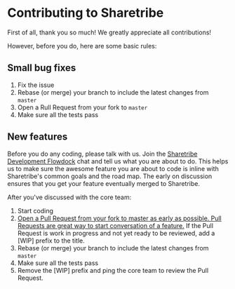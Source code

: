 # Contributing to Sharetribe

First of all, thank you so much! We greatly appreciate all contributions!

However, before you do, here are some basic rules:

## Small bug fixes

1. Fix the issue
2. Rebase (or merge) your branch to include the latest changes from `master`
3. Open a Rull Request from your fork to `master`
4. Make sure all the tests pass

## New features

Before you do any coding, please talk with us. Join the [Sharetribe Development Flowdock](https://www.flowdock.com/invitations/4f606b0784e5758bfdb25c30515df47cff28f7d5-main) chat and tell us what you are about to do. This helps us to make sure the awesome feature you are about to code is inline with Sharetribe's common goals and the road map. The early on discussion ensures that you get your feature eventually merged to Sharetribe.

After you've discussed with the core team:

1. Start coding
2. [Open a Pull Request from your fork to master as early as possible. Pull Requests are great way to start conversation of a feature.](https://github.com/blog/1124-how-we-use-pull-requests-to-build-github) If the Pull Request is work in progress and not yet ready to be reviewed, add a \[WIP\] prefix to the title.
3. Rebase (or merge) your branch to include the latest changes from `master`
4. Make sure all the tests pass
5. Remove the \[WIP\] prefix and ping the core team to review the Pull Request.
